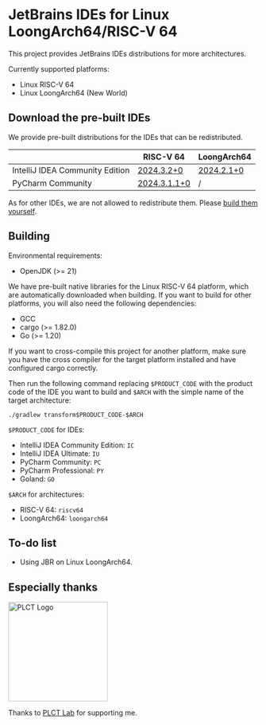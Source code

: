 # JetBrains IDEs for Linux LoongArch64/RISC-V 64

This project provides JetBrains IDEs distributions for more architectures.

Currently supported platforms:

* Linux RISC-V 64
* Linux LoongArch64 (New World)

## Download the pre-built IDEs

We provide pre-built distributions for the IDEs that can be redistributed.

|                                 | RISC-V 64                                                               | LoongArch64                                                               |
|---------------------------------|-------------------------------------------------------------------------|---------------------------------------------------------------------------|
| IntelliJ IDEA Community Edition | [2024.3.2+0](https://github.com/Glavo/JetBrains-IDE-Multiarch/releases/download/idea%2F2024.3.2%2B0/ideaIC-2024.3.2+0-riscv64.tar.gz)       | [2024.2.1+0](https://github.com/Glavo/JetBrains-IDE-Multiarch/releases/download/idea%2F2024.2.1%2B0/ideaIC-2024.2.1+0-loongarch64.tar.gz) |
| PyCharm Community               | [2024.3.1.1+0](https://github.com/Glavo/JetBrains-IDE-Multiarch/releases/download/pycharm%2F2024.3.1.1%2B0/pycharm-community-2024.3.1.1+0-riscv64.tar.gz) | /                                                                         |

As for other IDEs, we are not allowed to redistribute them.
Please [build them yourself](#Building).

## Building

Environmental requirements:

* OpenJDK (>= 21)

We have pre-built native libraries for the Linux RISC-V 64 platform, which are automatically downloaded when building.
If you want to build for other platforms, you will also need the following dependencies:

* GCC
* cargo (>= 1.82.0) 
* Go (>= 1.20)

If you want to cross-compile this project for another platform, 
make sure you have the cross compiler for the target platform installed and have configured cargo correctly.

Then run the following command replacing `$PRODUCT_CODE` with the product code of the IDE you want to build 
and `$ARCH` with the simple name of the target architecture:

```shell
./gradlew transform$PRODUCT_CODE-$ARCH
```

`$PRODUCT_CODE` for IDEs:

* IntelliJ IDEA Community Edition: `IC`
* IntelliJ IDEA Ultimate: `IU`
* PyCharm Community: `PC`
* PyCharm Professional: `PY`
* Goland: `GO`

`$ARCH` for architectures:

* RISC-V 64: `riscv64`
* LoongArch64: `loongarch64`

## To-do list

* Using JBR on Linux LoongArch64.

## Especially thanks

<img alt="PLCT Logo" src="./PLCT.svg" width="200" height="200">

Thanks to [PLCT Lab](https://plctlab.org) for supporting me.
